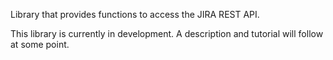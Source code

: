 Library that provides functions to access the JIRA REST API.

This library is currently in development.
A description and tutorial will follow at some point.